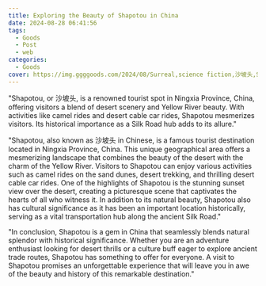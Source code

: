 ```yaml
---
title: Exploring the Beauty of Shapotou in China
date: 2024-08-28 06:41:56
tags:
  - Goods
  - Post
  - web
categories:
  - Goods
cover: https://img.ggggoods.com/2024/08/Surreal,science fiction,沙坡头,Shapotou,technology,tech,diagrams,renderings,colors_20240830_00001_.png
---
```


"Shapotou, or 沙坡头, is a renowned tourist spot in Ningxia Province, China, offering visitors a blend of desert scenery and Yellow River beauty. With activities like camel rides and desert cable car rides, Shapotou mesmerizes visitors. Its historical importance as a Silk Road hub adds to its allure."

"Shapotou, also known as 沙坡头 in Chinese, is a famous tourist destination located in Ningxia Province, China. This unique geographical area offers a mesmerizing landscape that combines the beauty of the desert with the charm of the Yellow River. Visitors to Shapotou can enjoy various activities such as camel rides on the sand dunes, desert trekking, and thrilling desert cable car rides. One of the highlights of Shapotou is the stunning sunset view over the desert, creating a picturesque scene that captivates the hearts of all who witness it. In addition to its natural beauty, Shapotou also has cultural significance as it has been an important location historically, serving as a vital transportation hub along the ancient Silk Road."

"In conclusion, Shapotou is a gem in China that seamlessly blends natural splendor with historical significance. Whether you are an adventure enthusiast looking for desert thrills or a culture buff eager to explore ancient trade routes, Shapotou has something to offer for everyone. A visit to Shapotou promises an unforgettable experience that will leave you in awe of the beauty and history of this remarkable destination."
